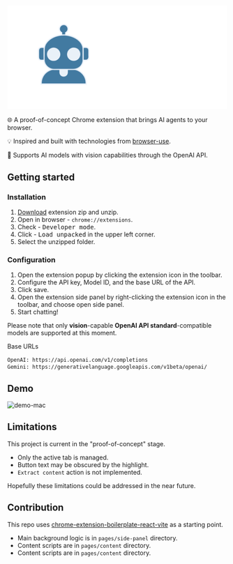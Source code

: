 <div align="center">

<picture>
    <source media="(prefers-color-scheme: dark)" srcset="https://github.com/MisterCommand/web-pilot/blob/main/chrome-extension/public/icon-with-title_dark.png" />
    <source media="(prefers-color-scheme: light)" srcset="https://github.com/MisterCommand/web-pilot/blob/main/chrome-extension/public/icon-with-title_light.png" />
    <img alt="Logo" src="https://github.com/MisterCommand/web-pilot/blob/main/chrome-extension/public/icon-with-title_dark.png" />
</picture>

</div>

🌐 A proof-of-concept Chrome extension that brings AI agents to your browser.

💡 Inspired and built with technologies from [browser-use](https://github.com/browser-use/browser-use).

🤖 Supports AI models with vision capabilities through the OpenAI API.

## Getting started

### Installation
1. [Download](https://github.com/MisterCommand/web-pilot/releases) extension zip and unzip.
2. Open in browser - `chrome://extensions`.
3. Check - <kbd>Developer mode</kbd>.
4. Click - <kbd>Load unpacked</kbd> in the upper left corner.
5. Select the unzipped folder.

### Configuration
1. Open the extension popup by clicking the extension icon in the toolbar.
2. Configure the API key, Model ID, and the base URL of the API.
3. Click save.
4. Open the extension side panel by right-clicking the extension icon in the toolbar, and choose open side panel.
5. Start chatting!

Please note that only **vision**-capable **OpenAI API standard**-compatible models are supported at this moment.

Base URLs
```
OpenAI: https://api.openai.com/v1/completions
Gemini: https://generativelanguage.googleapis.com/v1beta/openai/
```

## Demo
![demo-mac](https://github.com/user-attachments/assets/5d7e8fb9-515f-4fd6-ae87-6cf8008a3f35)

## Limitations
This project is current in the "proof-of-concept" stage.
- Only the active tab is managed.
- Button text may be obscured by the highlight.
- `Extract content` action is not implemented.

Hopefully these limitations could be addressed in the near future.

## Contribution
This repo uses [chrome-extension-boilerplate-react-vite](https://github.com/Jonghakseo/chrome-extension-boilerplate-react-vite) as a starting point.
- Main background logic is in `pages/side-panel` directory.
- Content scripts are in `pages/content` directory.
- Content scripts are in `pages/content` directory.
